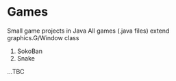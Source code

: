 # Games
Small game projects in Java
All games (.java files) extend graphics.G/Window class 

1. SokoBan
2. Snake

...TBC
